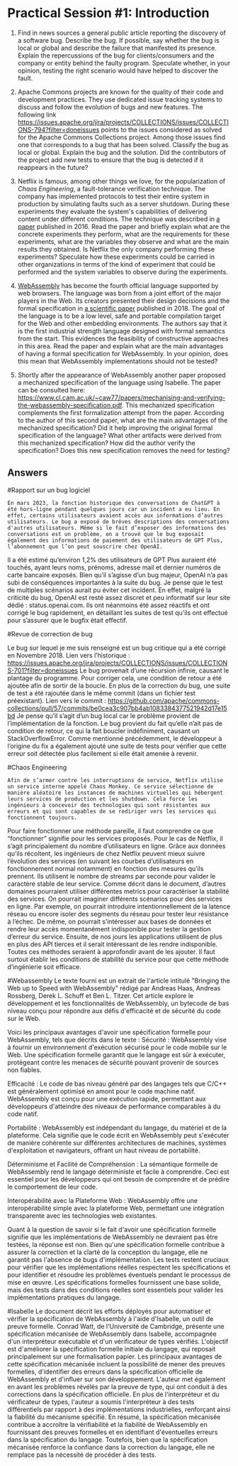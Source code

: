 # Practical Session #1: Introduction

1. Find in news sources a general public article reporting the discovery of a software bug. Describe the bug. If possible, say whether the bug is local or global and describe the failure that manifested its presence. Explain the repercussions of the bug for clients/consumers and the company or entity behind the faulty program. Speculate whether, in your opinion, testing the right scenario would have helped to discover the fault.

2. Apache Commons projects are known for the quality of their code and development practices. They use dedicated issue tracking systems to discuss and follow the evolution of bugs and new features. The following link https://issues.apache.org/jira/projects/COLLECTIONS/issues/COLLECTIONS-794?filter=doneissues points to the issues considered as solved for the Apache Commons Collections project. Among those issues find one that corresponds to a bug that has been solved. Classify the bug as local or global. Explain the bug and the solution. Did the contributors of the project add new tests to ensure that the bug is detected if it reappears in the future?

3. Netflix is famous, among other things we love, for the popularization of *Chaos Engineering*, a fault-tolerance verification technique. The company has implemented protocols to test their entire system in production by simulating faults such as a server shutdown. During these experiments they evaluate the system's capabilities of delivering content under different conditions. The technique was described in [a paper](https://arxiv.org/ftp/arxiv/papers/1702/1702.05843.pdf) published in 2016. Read the paper and briefly explain what are the concrete experiments they perform, what are the requirements for these experiments, what are the variables they observe and what are the main results they obtained. Is Netflix the only company performing these experiments? Speculate how these experiments could be carried in other organizations in terms of the kind of experiment that could be performed and the system variables to observe during the experiments.

4. [WebAssembly](https://webassembly.org/) has become the fourth official language supported by web browsers. The language was born from a joint effort of the major players in the Web. Its creators presented their design decisions and the formal specification in [a scientific paper](https://people.mpi-sws.org/~rossberg/papers/Haas,%20Rossberg,%20Schuff,%20Titzer,%20Gohman,%20Wagner,%20Zakai,%20Bastien,%20Holman%20-%20Bringing%20the%20Web%20up%20to%20Speed%20with%20WebAssembly.pdf) published in 2018. The goal of the language is to be a low level, safe and portable compilation target for the Web and other embedding environments. The authors say that it is the first industrial strength language designed with formal semantics from the start. This evidences the feasibility of constructive approaches in this area. Read the paper and explain what are the main advantages of having a formal specification for WebAssembly. In your opinion, does this mean that WebAssembly implementations should not be tested? 

5.  Shortly after the appearance of WebAssembly another paper proposed a mechanized specification of the language using Isabelle. The paper can be consulted here: https://www.cl.cam.ac.uk/~caw77/papers/mechanising-and-verifying-the-webassembly-specification.pdf. This mechanized specification complements the first formalization attempt from the paper. According to the author of this second paper, what are the main advantages of the mechanized specification? Did it help improving the original formal specification of the language? What other artifacts were derived from this mechanized specification? How did the author verify the specification? Does this new specification removes the need for testing?

## Answers

#Rapport sur un bug logiciel

	En mars 2023, la fonction historique des conversations de ChatGPT à été hors-ligne pendant quelques jours car un incident a eu lieu. En effet, certains utilisateurs avaient accès aux informations d’autres utilisateurs. Le bug a exposé de brèves descriptions des conversations d'autres utilisateurs. Même si le fait d’exposer des informations des conversations est un problème, on a trouvé que le bug exposait également des informations de paiement des utilisateurs de GPT Plus, l’abonnement que l’on peut souscrire chez OpenAI.
Il a été estimé qu’environ 1,2% des utilisateurs de GPT Plus auraient été touchés, ayant leurs noms, prénoms, adresse mail et dernier numéros de carte bancaire exposés.
Bien qu’il s’agisse d’un bug majeur, OpenAI n’a pas subi de conséquences importantes à la suite du bug. Je pense que le test de multiples scénarios aurait pu éviter cet incident. En effet, malgré la criticité du bug, OpenAI est resté assez discret et peu informatif sur leur site dédié : status.openai.com. Ils ont néanmoins été assez réactifs et ont corrigé le bug rapidement, en détaillant les suites de test qu’ils ont effectué pour s’assurer que le bugfix était effectif.

#Revue de correction de bug

Le bug sur lequel je me suis renseigné est un bug critique qui a été corrigé en Novembre 2018. Lien vers l’historique : https://issues.apache.org/jira/projects/COLLECTIONS/issues/COLLECTIONS-701?filter=doneissues
Le bug provenait d’une récursion infinie, causant le plantage du programme. Pour corriger cela, une condition de retour a été ajoutée afin de sortir de la boucle. En plus de la correction du bug, une suite de test a été rajoutée dans le même commit (dans un fichier test préexistant).
Lien vers le commit : https://github.com/apache/commons-collections/pull/57/commits/be0cea3c907bb4ab1083384377521942d17e15bd
Je pense qu’il s’agit d’un bug local car le problème provient de l’implémentation de la fonction. Le bug provient du fait qu’elle n’ait pas de condition de retour, ce qui la fait boucler indéfiniment, causant un StackOverflowError.
	Comme mentionné précédemment, le développeur à l’origine du fix a également ajouté une suite de tests pour vérifier que cette erreur soit détectée plus facilement si elle était amenée à revenir.

#Chaos Engineering

	Afin de s’armer contre les interruptions de service, Netflix utilise un service interne appelé Chaos Monkey. Ce service sélectionne de manière aléatoire les instances de machines virtuelles qui hébergent leurs services de production et les shutdown. Cela force les ingénieurs à concevoir des technologies qui sont résistantes aux erreurs et qui sont capables de se rediriger vers les services qui fonctionnent toujours.
Pour faire fonctionner une méthode pareille, il faut comprendre ce que “fonctionner” signifie pour les services proposés. Pour le cas de Netflix, il s’agit principalement du nombre d’utilisateurs en ligne. Grâce aux données qu’ils récoltent, les ingénieurs de chez Netflix peuvent mieux suivre l’évolution des services (en suivant les courbes d’utilisateurs en fonctionnement normal notamment) en fonction des mesures qu’ils prennent. Ils utilisent le nombre de streams par seconde pour valider le caractère stable de leur service. Comme décrit dans le document, d’autres domaines pourraient utiliser différentes metrics pour caractériser la stabilité des services. 
	On pourrait imaginer différents scénarios pour des services en ligne. Par exemple, on pourrait introduire intentionnellement de la latence réseau ou encore isoler des segments du réseau pour tester leur résistance à l’échec. De même, on pourrait s’intéresser aux bases de données et rendre leur accès momentanément indisponible pour tester la gestion d’erreur du service. Ensuite, de nos jours les applications utilisent de plus en plus des API tierces et il serait intéressant de les rendre indisponible. Toutes ces méthodes seraient à approfondir avant de les ajouter. Il faut surtout établir les conditions de stabilité du service pour que cette méthode d’ingénierie soit efficace.

#Webassembly
Le texte fourni est un extrait de l'article intitulé "Bringing the Web up to Speed with WebAssembly" rédigé par Andreas Haas, Andreas Rossberg, Derek L. Schuff et Ben L. Titzer. Cet article explore le développement et les fonctionnalités de WebAssembly, un bytecode de bas niveau conçu pour répondre aux défis d'efficacité et de sécurité du code sur le Web.

Voici les principaux avantages d'avoir une spécification formelle pour WebAssembly, tels que décrits dans le texte :
Sécurité :
	WebAssembly vise à fournir un environnement d'exécution sécurisé pour le code mobile sur le Web. Une spécification formelle garantit que le langage est sûr à exécuter, protégeant contre les menaces de sécurité pouvant provenir de sources non fiables.

Efficacité :
	Le code de bas niveau généré par des langages tels que C/C++ est généralement optimisé en amont pour le code machine natif. WebAssembly est conçu pour une exécution rapide, permettant aux développeurs d'atteindre des niveaux de performance comparables à du code natif.

Portabilité :
	WebAssembly est indépendant du langage, du matériel et de la plateforme. Cela signifie que le code écrit en WebAssembly peut s'exécuter de manière cohérente sur différentes architectures de machines, systèmes d'exploitation et navigateurs, offrant un haut niveau de portabilité.

Déterminisme et Facilité de Compréhension :
	La sémantique formelle de WebAssembly rend le langage déterministe et facile à comprendre. Ceci est essentiel pour les développeurs qui ont besoin de comprendre et de prédire le comportement de leur code.

Interopérabilité avec la Plateforme Web :
	WebAssembly offre une interopérabilité simple avec la plateforme Web, permettant une intégration transparente avec les technologies web existantes.

Quant à la question de savoir si le fait d'avoir une spécification formelle signifie que les implémentations de WebAssembly ne devraient pas être testées, la réponse est non. Bien qu'une spécification formelle contribue à assurer la correction et la clarté de la conception du langage, elle ne garantit pas l'absence de bugs d'implémentation. Les tests restent cruciaux pour vérifier que les implémentations réelles respectent les spécifications et pour identifier et résoudre les problèmes éventuels pendant le processus de mise en œuvre. Les spécifications formelles fournissent une base solide, mais des tests dans des conditions réelles sont essentiels pour valider les implémentations pratiques du langage.

#Isabelle
Le document décrit les efforts déployés pour automatiser et vérifier la spécification de WebAssembly à l'aide d'Isabelle, un outil de preuve formelle. Conrad Watt, de l'Université de Cambridge, présente une spécification mécanisée de WebAssembly dans Isabelle, accompagnée d'un interpréteur exécutable et d'un vérificateur de types vérifiés. L'objectif est d'améliorer la spécification formelle initiale du langage, qui reposait principalement sur une formalisation papier.
Les principaux avantages de cette spécification mécanisée incluent la possibilité de mener des preuves formelles, d'identifier des erreurs dans la spécification officielle de WebAssembly et d'influer sur son développement. L'auteur met également en avant les problèmes révélés par la preuve de type, qui ont conduit à des corrections dans la spécification officielle.
En plus de l'interpréteur et du vérificateur de types, l'auteur a soumis l'interpréteur à des tests différentiels par rapport à des implémentations industrielles, renforçant ainsi la fiabilité du mécanisme spécifié.
En résumé, la spécification mécanisée contribue à accroître la vérifiabilité et la fiabilité de WebAssembly en fournissant des preuves formelles et en identifiant d'éventuelles erreurs dans la spécification du langage. Toutefois, bien que la spécification mécanisée renforce la confiance dans la correction du langage, elle ne remplace pas la nécessité de procéder à des tests.

